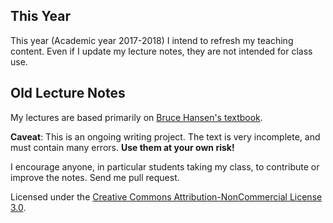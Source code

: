 ## This Year

This year (Academic year 2017-2018) I intend to refresh my teaching content.
Even if I update my lecture notes, they are not intended for class use.


## Old Lecture Notes

My lectures are based primarily on [Bruce Hansen's textbook](http://www.ssc.wisc.edu/~bhansen/econometrics/).

**Caveat**: This is an ongoing writing project.
The text is very incomplete, and must contain many errors.
**Use them at your own risk!**

I encourage anyone, in particular students taking my class, to contribute or improve the notes. Send me pull request.

Licensed under the [Creative Commons Attribution-NonCommercial License 3.0](https://creativecommons.org/licenses/by-nc/3.0/).
